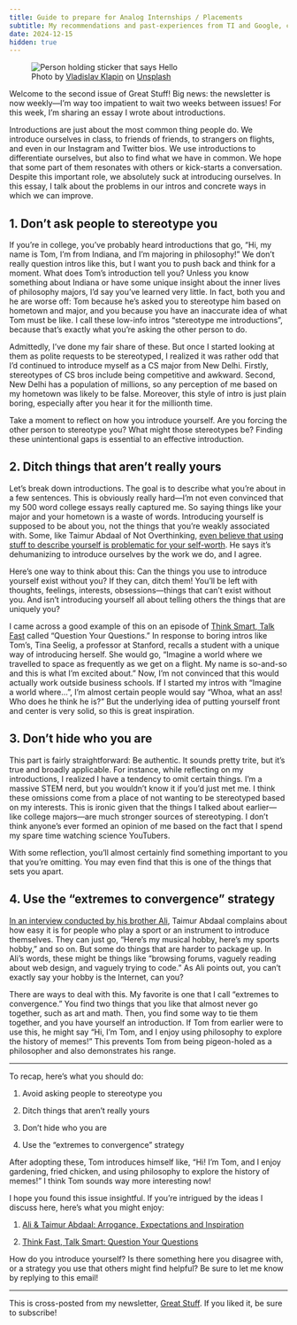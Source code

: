 ```yaml
---
title: Guide to prepare for Analog Internships / Placements
subtitle: My recommendations and past-experiences from TI and Google, compiled.
date: 2024-12-15
hidden: true
---
```


<figure>
  <img src="/static/bad-introductions.jpeg" alt="Person holding sticker that says Hello" />
  <figcaption>Photo by <a href="https://unsplash.com/@lemonvlad?utm_source=unsplash&utm_medium=referral&utm_content=creditCopyText">Vladislav Klapin</a> on <a href="https://unsplash.com/s/photos/introduction?utm_source=unsplash&utm_medium=referral&utm_content=creditCopyText">Unsplash</a></figcaption>
</figure>

Welcome to the second issue of Great Stuff! Big news: the newsletter is now weekly—I’m way too impatient to wait two weeks between issues! For this week, I’m sharing an essay I wrote about introductions.

Introductions are just about the most common thing people do. We introduce ourselves in class, to friends of friends, to strangers on flights, and even in our Instagram and Twitter bios. We use introductions to differentiate ourselves, but also to find what we have in common. We hope that some part of them resonates with others or kick-starts a conversation. Despite this important role, we absolutely suck at introducing ourselves. In this essay, I talk about the problems in our intros and concrete ways in which we can improve.

## 1. Don’t ask people to stereotype you

If you’re in college, you’ve probably heard introductions that go, “Hi, my name is Tom, I’m from Indiana, and I’m majoring in philosophy!” We don’t really question intros like this, but I want you to push back and think for a moment. What does Tom’s introduction tell you? Unless you know something about Indiana or have some unique insight about the inner lives of philosophy majors, I’d say you’ve learned very little. In fact, both you and he are worse off: Tom because he’s asked you to stereotype him based on hometown and major, and you because you have an inaccurate idea of what Tom must be like. I call these low-info intros “stereotype me introductions”, because that’s exactly what you’re asking the other person to do.

Admittedly, I’ve done my fair share of these. But once I started looking at them as polite requests to be stereotyped, I realized it was rather odd that I’d continued to introduce myself as a CS major from New Delhi. Firstly, stereotypes of CS bros include being competitive and awkward. Second, New Delhi has a population of millions, so any perception of me based on my hometown was likely to be false. Moreover, this style of intro is just plain boring, especially after you hear it for the millionth time.

Take a moment to reflect on how you introduce yourself. Are you forcing the other person to stereotype you? What might those stereotypes be? Finding these unintentional gaps is essential to an effective introduction.

## 2. Ditch things that aren’t really yours

Let’s break down introductions. The goal is to describe what you’re about in a few sentences. This is obviously really hard—I’m not even convinced that my 500 word college essays really captured me. So saying things like your major and your hometown is a waste of words. Introducing yourself is supposed to be about you, not the things that you’re weakly associated with. Some, like Taimur Abdaal of Not Overthinking, [even believe that using stuff to describe yourself is problematic for your self-worth](https://www.youtube.com/watch?v=0Mzj2i7Z8uE&feature=youtu.be&t=1200). He says it’s dehumanizing to introduce ourselves by the work we do, and I agree.

Here’s one way to think about this: Can the things you use to introduce yourself exist without you? If they can, ditch them! You’ll be left with thoughts, feelings, interests, obsessions—things that can’t exist without you. And isn’t introducing yourself all about telling others the things that are uniquely you?

I came across a good example of this on an episode of [Think Smart, Talk Fast](https://www.gsb.stanford.edu/insights/think-fast-talk-smart-podcast) called “Question Your Questions.” In response to boring intros like Tom’s, Tina Seelig, a professor at Stanford, recalls a student with a unique way of introducing herself. She would go, “Imagine a world where we travelled to space as frequently as we get on a flight. My name is so-and-so and this is what I’m excited about.” Now, I’m not convinced that this would actually work outside business schools. If I started my intros with “Imagine a world where...”, I’m almost certain people would say “Whoa, what an ass! Who does he think he is?” But the underlying idea of putting yourself front and center is very solid, so this is great inspiration.

## 3. Don’t hide who you are

This part is fairly straightforward: Be authentic. It sounds pretty trite, but it’s true and broadly applicable. For instance, while reflecting on my introductions, I realized I have a tendency to omit certain things. I’m a massive STEM nerd, but you wouldn’t know it if you’d just met me. I think these omissions come from a place of not wanting to be stereotyped based on my interests. This is ironic given that the things I talked about earlier—like college majors—are much stronger sources of stereotyping. I don’t think anyone’s ever formed an opinion of me based on the fact that I spend my spare time watching science YouTubers.

With some reflection, you’ll almost certainly find something important to you that you’re omitting. You may even find that this is one of the things that sets you apart.

## 4. Use the “extremes to convergence” strategy

[In an interview conducted by his brother Ali](https://www.youtube.com/watch?v=0Mzj2i7Z8uE&feature=youtu.be&t=1200), Taimur Abdaal complains about how easy it is for people who play a sport or an instrument to introduce themselves. They can just go, “Here’s my musical hobby, here’s my sports hobby,” and so on. But some do things that are harder to package up. In Ali’s words, these might be things like “browsing forums, vaguely reading about web design, and vaguely trying to code.” As Ali points out, you can’t exactly say your hobby is the Internet, can you?

There are ways to deal with this. My favorite is one that I call “extremes to convergence.” You find two things that you like that almost never go together, such as art and math. Then, you find some way to tie them together, and you have yourself an introduction. If Tom from earlier were to use this, he might say “Hi, I’m Tom, and I enjoy using philosophy to explore the history of memes!” This prevents Tom from being pigeon-holed as a philosopher and also demonstrates his range.

---

To recap, here’s what you should do:

1. Avoid asking people to stereotype you

2. Ditch things that aren’t really yours

3. Don’t hide who you are

4. Use the “extremes to convergence” strategy

After adopting these, Tom introduces himself like, “Hi! I’m Tom, and I enjoy gardening, fried chicken, and using philosophy to explore the history of memes!” I think Tom sounds way more interesting now!

I hope you found this issue insightful. If you’re intrigued by the ideas I discuss here, here’s what you might enjoy:

1. [Ali & Taimur Abdaal: Arrogance, Expectations and Inspiration](https://www.youtube.com/watch?v=0Mzj2i7Z8uE&feature=youtu.be&t=1200)

2. [Think Fast, Talk Smart: Question Your Questions](https://www.gsb.stanford.edu/insights/think-fast-talk-smart-podcast)

How do you introduce yourself? Is there something here you disagree with, or a strategy you use that others might find helpful? Be sure to let me know by replying to this email!

---

This is cross-posted from my newsletter, [Great Stuff](https://kabirgoel.substack.com). If you liked it, be sure to subscribe!
